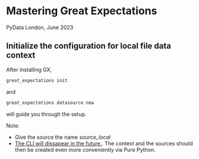 # Mastering Great Expectations

PyData London, June 2023

## Initialize the configuration for local file data context

After installing GX, 

```bash
great_expectations init
```

and 

```bash
great_expectations datasource new 
```

will guide you through the setup.  
  
Note:  
* Give the source the name *source_local*
* [The CLI will dissapear in the future.](https://greatexpectations.io/blog/a-fond-farewell-to-the-cli). The context and the sources should then be created even more conveniently via Pure Python.

